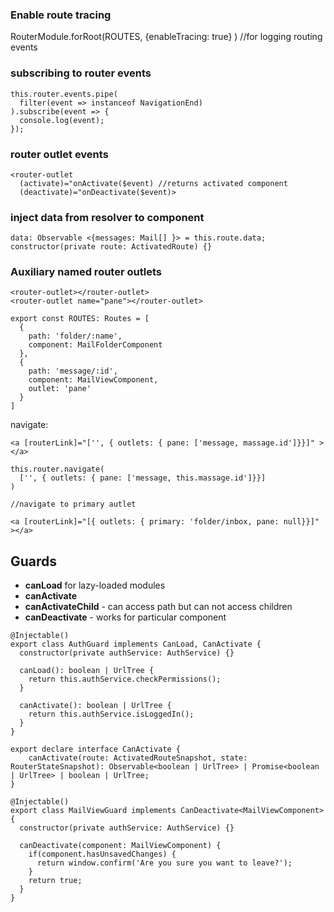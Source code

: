 ### Enable route tracing

RouterModule.forRoot(ROUTES, {enableTracing: true} ) //for logging routing events

### subscribing to router events

```
this.router.events.pipe(
  filter(event => instanceof NavigationEnd)
).subscribe(event => {
  console.log(event);
});
```

### router outlet events

```
<router-outlet
  (activate)="onActivate($event) //returns activated component
  (deactivate)="onDeactivate($event)>
```

### inject data from resolver to component

```
data: Observable <{messages: Mail[] }> = this.route.data;
constructor(private route: ActivatedRoute) {}
```

### Auxiliary named router outlets

```
<router-outlet></router-outlet>
<router-outlet name="pane"></router-outlet>

export const ROUTES: Routes = [
  {
    path: 'folder/:name',
    component: MailFolderComponent
  },
  {
    path: 'message/:id',
    component: MailViewComponent,
    outlet: 'pane'
  }
]
```

navigate:

```
<a [routerLink]="['', { outlets: { pane: ['message, massage.id']}}]" ></a>

this.router.navigate(
  ['', { outlets: { pane: ['message, this.massage.id']}}]
)

//navigate to primary autlet

<a [routerLink]="[{ outlets: { primary: 'folder/inbox, pane: null}}]" ></a>
```

 ## Guards
 
 - **canLoad** for lazy-loaded modules
 - **canActivate**
 - **canActivateChild** - can access path but can not access children
 - **canDeactivate** - works for particular component

```
@Injectable()
export class AuthGuard implements CanLoad, CanActivate {
  constructor(private authService: AuthService) {}
  
  canLoad(): boolean | UrlTree {
    return this.authService.checkPermissions();
  }
  
  canActivate(): boolean | UrlTree {
    return this.authService.isLoggedIn();
  }
}
```

```
export declare interface CanActivate {
    canActivate(route: ActivatedRouteSnapshot, state: RouterStateSnapshot): Observable<boolean | UrlTree> | Promise<boolean | UrlTree> | boolean | UrlTree;
}
```

```
@Injectable()
export class MailViewGuard implements CanDeactivate<MailViewComponent> {
  constructor(private authService: AuthService) {}
  
  canDeactivate(component: MailViewComponent) {
    if(component.hasUnsavedChanges) {
      return window.confirm('Are you sure you want to leave?');
    }
    return true;
  } 
}
```
